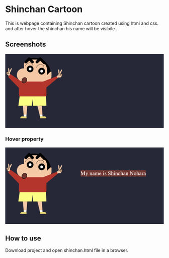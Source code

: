 
# Shinchan Cartoon 

This is webpage containing Shinchan cartoon created using html and css.
and after hover the shinchan his name will be visibile .




## Screenshots

![ Screenshot](Screenshot1.png)

### Hover property

![ Screenshot](Screenshot2.png)


## How to use 
Download project and open shinchan.html file in a browser.

